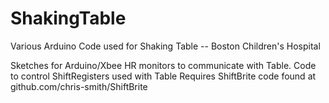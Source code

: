 ShakingTable
============

Various Arduino Code used for Shaking Table -- Boston Children's Hospital

Sketches for Arduino/Xbee HR monitors to communicate with Table.
Code to control ShiftRegisters used with Table
Requires ShiftBrite code found at github.com/chris-smith/ShiftBrite
